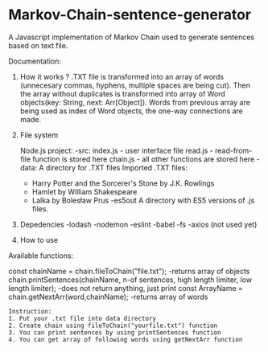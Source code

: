 # Markov-Chain-sentence-generator
A Javascript implementation of Markov Chain used to generate sentences based on text file.

Documentation:

1. How it works ?
.TXT file is transformed into an array of words (unnecesary commas, hyphens, multiple spaces are being cut).
Then the array without duplicates is transformed into array of Word objects(key: String, next: Arr[Object]).
Words from previous array are being used as index of Word objects, the one-way connections are made.

2. File system
  
   Node.js project:
  -src: 
    index.js - user interface file
    read.js - read-from-file function is stored here
    chain.js - all other functions are stored here
  -data:
    A directory for .TXT files
    Imported .TXT files:
    - Harry Potter and the Sorcerer's Stone by J.K. Rowlings
    - Hamlet by William Shakespeare
    - Lalka by Bolesław Prus
  -es5out
    A directory with ES5 versions of .js files.
    
3. Depedencies
  -lodash
  -nodemon
  -eslint
  -babel
  -fs
  -axios (not used yet)
  
4. How to use

Available functions:

  const chainName = chain.fileToChain("file.txt");  -returns array of objects
  chain.printSentences(chainName, n-of sentences, high length limiter, low length limiter); -does not return anything, just print
  const ArrayName = chain.getNextArr(word,chainName);   -returns array of words
  
    Instruction: 
    1. Put your .txt file into data directory
    2. Create chain using fileToChain("yourfile.txt") function
    3. You can print sentences by using printSentences function
    4. You can get array of following words using getNextArr function
